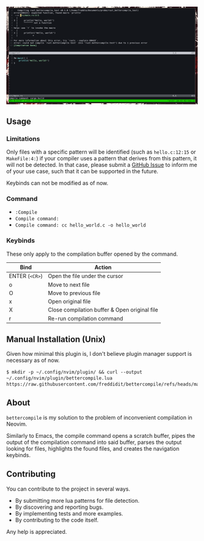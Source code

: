 ![preview](https://github.com/freddidit/bettercompile/blob/master/preview.png)

## Usage

### Limitations 
Only files with a specific pattern will be identified (such as ``hello.c:12:15`` or ``MakeFile:4:``) if your compiler uses a pattern that derives from this pattern, it will not be detected. In that case, please submit a [GitHub Issue](https://github.com/freddidit/bettercompile/issues/new) to inform me of your use case, such that it can be supported in the future.

Keybinds can not be modified as of now.

### Command
- ``
:Compile
``
- ``
Compile command:  
``
- ``
Compile command: cc hello_world.c -o hello_world
``

### Keybinds
These only apply to the compilation buffer opened by the command.

| Bind            | Action                                         |
|-----------------|------------------------------------------------|
| ENTER (``<CR>``)| Open the file under the cursor                 |
| o               | Move to next file                              |
| O               | Move to previous file                          |
| x               | Open original file                             |
| X               | Close compilation buffer & Open original file  |
| r               | Re-run compilation command                     |

## Manual Installation (Unix)
Given how minimal this plugin is, I don't believe plugin manager support is necessary as of now.

```
$ mkdir -p ~/.config/nvim/plugin/ && curl --output ~/.config/nvim/plugin/bettercompile.lua https://raw.githubusercontent.com/freddidit/bettercompile/refs/heads/master/bettercompile.lua
```

## About
``bettercompile`` is my solution to the problem of inconvenient compilation in Neovim.

Similarly to Emacs, the compile command opens a scratch buffer, pipes the output of the compilation command into said buffer, parses the output looking for files, highlights the found files, and creates the navigation keybinds.

## Contributing
You can contribute to the project in several ways.
- By submitting more lua patterns for file detection.
- By discovering and reporting bugs.
- By implementing tests and more examples.
- By contributing to the code itself.

Any help is appreciated.
